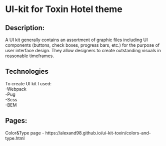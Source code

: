 <h1>UI-kit for Toxin Hotel theme</h1>

<h2>Description:</h2>
A UI kit generally contains an assortment of graphic files including UI components (buttons, check boxes, progress bars, etc.) for the purpose of user interface design. They allow designers to create outstanding visuals in reasonable timeframes.

<h2>Technologies</h2>
To create UI kit I used:<br>
-Webpack<br>
-Pug<br>
-Scss<br>
-BEM


<h2>Pages:</h2>
Color&Type page - https://alexand98.github.io/ui-kit-toxin/colors-and-type.html<br>